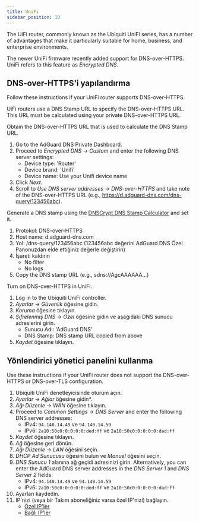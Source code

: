 ```yaml
---
title: UniFi
sidebar_position: 10
---
```


The UiFi router, commonly known as the Ubiquiti UniFi series, has a number of advantages that make it particularly suitable for home, business, and enterprise environments.

The newer UniFi firmware recently added support for DNS-over-HTTPS. UniFi refers to this feature as _Encrypted DNS_.

## DNS-over-HTTPS'i yapılandırma

Follow these instructions if your UniFi router supports DNS-over-HTTPS.

UiFi routers use a DNS Stamp URL to specify the DNS-over-HTTPS URL. This URL must be calculated using your private DNS-over-HTTPS URL.

Obtain the DNS-over-HTTPS URL that is used to calculate the DNS Stamp URL.

1. Go to the AdGuard DNS Private Dashboard.
2. Proceed to _Encrypted DNS_ → _Custom_ and enter the following DNS server settings:
    - Device type: 'Router'
    - Device brand: 'Unifi'
    - Device name: Use your Unifi device name
3. Click _Next_.
4. Scroll to _Use DNS server addresses_ → _DNS-over-HTTPS_ and take note of the DNS-over-HTTPS URL (e.g., https://d.adguard-dns.com/dns-query/123456abc).

Generate a DNS stamp using the [DNSCrypt DNS Stamp Calculator](https://dnscrypt.info/stamps/) and set it.

1. Protokol: DNS-over-HTTPS
2. Host name: d.adguard-dns.com
3. Yol: /dns-query/123456abc (123456abc değerini AdGuard DNS Özel Panonuzdan elde ettiğiniz değerle değiştirin)
4. İşareti kaldırın
    - No filter
    - No logs
5. Copy the DNS stamp URL (e.g., sdns://AgcAAAAAA…)

Turn on DNS-over-HTTPS in UniFi.

1. Log in to the Ubiquiti UniFi controller.
2. _Ayarlar_ → _Güvenlik_ öğesine gidin.
3. _Koruma_ öğesine tıklayın.
4. _Şifrelenmiş DNS_ → _Özel_ öğesine gidin ve aşağıdaki DNS sunucu adreslerini girin.
    - Sunucu Adı: 'AdGuard DNS'
    - DNS Stamp: DNS stamp URL copied from above
5. _Kaydet_ öğesine tıklayın.

## Yönlendirici yönetici panelini kullanma

Use these instructions if your UniFi router does not support the DNS-over-HTTPS or DNS-over-TLS configuration.

1. Ubiquiti UniFi denetleyicisinde oturum açın.
2. _Ayarlar_ → _Ağlar_ öğesine gidin\*.
3. _Ağı Düzenle_ → _WAN_ öğesine tıklayın.
4. Proceed to _Common Settings_ → _DNS Server_ and enter the following DNS server addresses:
    - IPv4: `94.140.14.49` ve `94.140.14.59`
    - IPv6: `2a10:50c0:0:0:0:0:ded:ff` ve `2a10:50c0:0:0:0:0:dad:ff`
5. _Kaydet_ öğesine tıklayın.
6. _Ağ_ öğesine geri dönün.
7. _Ağı Düzenle_ → _LAN_ öğesini seçin.
8. _DHCP Ad Sunucusu_ öğesini bulun ve _Manuel_ öğesini seçin.
9. _DNS Sunucu 1_ alanına ağ geçidi adresinizi girin. Alternatively, you can enter the AdGuard DNS server addresses in the _DNS Server 1_ and _DNS Server 2_ fields:
    - IPv4: `94.140.14.49` ve `94.140.14.59`
    - IPv6: `2a10:50c0:0:0:0:0:ded:ff` ve `2a10:50c0:0:0:0:0:dad:ff`
10. Ayarları kaydedin.
11. IP'nizi (veya bir Takım aboneliğiniz varsa özel IP'nizi) bağlayın.
    - [Özel IP'ler](private-dns/connect-devices/other-options/dedicated-ip.md)
    - [Bağlı IP'ler](private-dns/connect-devices/other-options/linked-ip.md)
